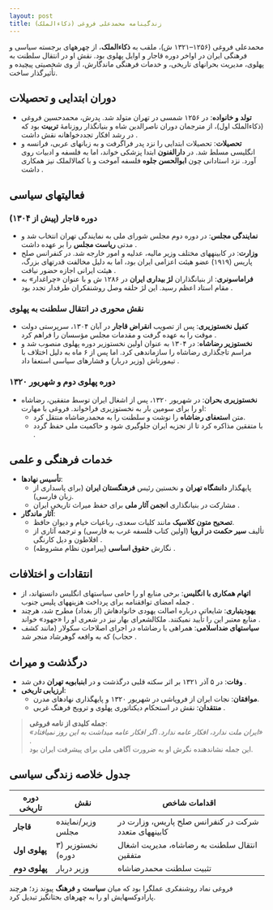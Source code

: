 ```yaml
---
layout: post
title: زندگینامه محمدعلی فروغی (ذکاءالملک)
---
```


محمدعلی فروغی (۱۲۵۶–۱۳۲۱ ش)، ملقب به **ذکاءالملک**، از چهرههای برجسته سیاسی و فرهنگی ایران در اواخر دوره قاجار و اوایل پهلوی بود. نقش او در انتقال سلطنت به پهلوی، مدیریت بحرانهای تاریخی، و خدمات فرهنگی ماندگارش، از وی شخصیتی پیچیده و تأثیرگذار ساخت.  

## دوران ابتدایی و تحصیلات  
- **تولد و خانواده**: در ۱۲۵۶ شمسی در تهران متولد شد. پدرش، محمدحسین فروغی (ذکاءالملک اول)، از مترجمان دوران ناصرالدین شاه و بنیانگذار روزنامهٔ **تربیت** بود که در رشد افکار تجددخواهانه نقش داشت .  
- **تحصیلات**: تحصیلات ابتدایی را نزد پدر فراگرفت و به زبانهای عربی، فرانسه و انگلیسی مسلط شد. در **دارالفنون** ابتدا پزشکی خواند، اما به فلسفه و ادبیات روی آورد. نزد استادانی چون **ابوالحسن جلوه** فلسفه آموخت و با کمالالملک نیز همکاری داشت .  

## فعالیتهای سیاسی  
### دوره قاجار (پیش از ۱۳۰۴)  
- **نمایندگی مجلس**: در دوره دوم مجلس شورای ملی به نمایندگی تهران انتخاب شد و مدتی **ریاست مجلس** را بر عهده داشت .  
- **وزارت**: در کابینههای مختلف وزیر مالیه، عدلیه و امور خارجه شد. در کنفرانس صلح پاریس (۱۹۱۹) عضو هیئت اعزامی ایران بود، اما به دلیل مخالفت قدرتهای بزرگ، هیئت ایرانی اجازه حضور نیافت .  
- **فراماسونری**: از بنیانگذاران **لژ بیداری ایران** در ۱۲۸۶ ش و با عنوان «چراغدار» به مقام استاد اعظم رسید. این لژ حلقه وصل روشنفکران طرفدار تجدد بود .  

### نقش محوری در انتقال سلطنت به پهلوی  
- **کفیل نخستوزیری**: پس از تصویب **انقراض قاجار** در آبان ۱۳۰۴، سرپرستی دولت موقت را به عهده گرفت و مقدمات مجلس مؤسسان را فراهم کرد .  
- **نخستوزیر رضاشاه**: در ۱۳۰۴ به عنوان اولین نخستوزیر دوره پهلوی منصوب شد و مراسم تاجگذاری رضاشاه را سازماندهی کرد. اما پس از ۶ ماه به دلیل اختلاف با تیمورتاش (وزیر دربار) و فشارهای سیاسی استعفا داد .  

### دوره پهلوی دوم و شهریور ۱۳۲۰  
- **نخستوزیری بحران**: در شهریور ۱۳۲۰، پس از اشغال ایران توسط متفقین، رضاشاه او را برای سومین بار به نخستوزیری فراخواند. فروغی با مهارت:  
  - متن **استعفای رضاشاه** را نوشت و سلطنت را به محمدرضاشاه منتقل کرد.  
  - با متفقین مذاکره کرد تا از تجزیه ایران جلوگیری شود و حاکمیت ملی حفظ گردد .  

## خدمات فرهنگی و علمی  
- **تأسیس نهادها**:  
  - پایهگذار **دانشگاه تهران** و نخستین رئیس **فرهنگستان ایران** (برای پاسداری از زبان فارسی).  
  - مشارکت در بنیانگذاری **انجمن آثار ملی** برای حفظ میراث تاریخی ایران .  
- **آثار ماندگار**:  
  - **تصحیح متون کلاسیک** مانند کلیات سعدی، رباعیات خیام و دیوان حافظ.  
  - تألیف **سیر حکمت در اروپا** (اولین کتاب فلسفه غرب به فارسی) و ترجمه آثاری از افلاطون و دیل کارنگی .  
  - نگارش **حقوق اساسی** (پیرامون نظام مشروطه) .  

## انتقادات و اختلافات  
- **اتهام همکاری با انگلیس**: برخی منابع او را حامی سیاستهای انگلیس دانستهاند، از جمله امضای توافقنامه برای پرداخت هزینههای پلیس جنوب .  
- **یهودیتباری**: شایعاتی درباره اصالت یهودی خانوادهاش (از بغداد) مطرح شد، هرچند منابع معتبر این را تأیید نمیکنند. ملکالشعرای بهار نیز در شعری او را «جهود» خواند .  
- **سیاستهای ضداسلامی**: همراهی با رضاشاه در اجرای اصلاحات سکولار (مانند کشف حجاب) که به واقعه گوهرشاد منجر شد .  

## درگذشت و میراث  
- **وفات**: در ۵ آذر ۱۳۲۱ بر اثر سکته قلبی درگذشت و در **ابنبابویه تهران** دفن شد .  
- **ارزیابی تاریخی**:  
  - **موافقان**: نجات ایران از فروپاشی در شهریور ۱۳۲۰ و پایهگذاری نهادهای مدرن.  
  - **منتقدان**: نقش در استحکام دیکتاتوری پهلوی و ترویج فرهنگ غربی .  

> **جمله کلیدی از نامه فروغی**:  
> *«ایران ملت ندارد، افکار عامه ندارد. اگر افکار عامه میداشت به این روز نمیافتاد»* .  
این جمله نشاندهنده نگرش او به ضرورت آگاهی ملی برای پیشرفت ایران بود.  

## جدول خلاصه زندگی سیاسی  

| دوره تاریخی | نقش | اقدامات شاخص |  
|------------|------|--------------|  
| **قاجار** | وزیر/نماینده مجلس | شرکت در کنفرانس صلح پاریس، وزارت در کابینههای متعدد |  
| **پهلوی اول** | نخستوزیر (۳ دوره) | انتقال سلطنت به رضاشاه، مدیریت اشغال متفقین |  
| **پهلوی دوم** | وزیر دربار | تثبیت سلطنت محمدرضاشاه |  

فروغی نماد روشنفکری عملگرا بود که میان **سیاست** و **فرهنگ** پیوند زد؛ هرچند پارادوکسهایش او را به چهرهای بحثانگیز تبدیل کرد.
